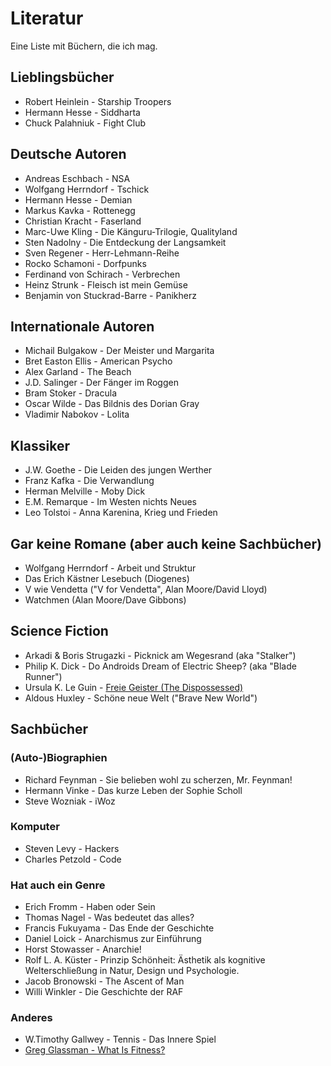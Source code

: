 # Literatur
Eine Liste mit Büchern, die ich mag.

## Lieblingsbücher
- Robert Heinlein - Starship Troopers
- Hermann Hesse - Siddharta
- Chuck Palahniuk - Fight Club

## Deutsche Autoren
- Andreas Eschbach - NSA
- Wolfgang Herrndorf - Tschick
- Hermann Hesse - Demian
- Markus Kavka - Rottenegg
- Christian Kracht - Faserland
- Marc-Uwe Kling - Die Känguru-Trilogie, Qualityland
- Sten Nadolny - Die Entdeckung der Langsamkeit
- Sven Regener - Herr-Lehmann-Reihe
- Rocko Schamoni - Dorfpunks
- Ferdinand von Schirach - Verbrechen
- Heinz Strunk - Fleisch ist mein Gemüse
- Benjamin von Stuckrad-Barre - Panikherz

## Internationale Autoren
- Michail Bulgakow - Der Meister und Margarita
- Bret Easton Ellis - American Psycho
- Alex Garland - The Beach
- J.D. Salinger - Der Fänger im Roggen
- Bram Stoker - Dracula
- Oscar Wilde - Das Bildnis des Dorian Gray
- Vladimir Nabokov - Lolita

## Klassiker
- J.W. Goethe - Die Leiden des jungen Werther
- Franz Kafka - Die Verwandlung
- Herman Melville - Moby Dick
- E.M. Remarque - Im Westen nichts Neues
- Leo Tolstoi - Anna Karenina, Krieg und Frieden

## Gar keine Romane (aber auch keine Sachbücher)
- Wolfgang Herrndorf - Arbeit und Struktur 
- Das Erich Kästner Lesebuch (Diogenes)
- V wie Vendetta ("V for Vendetta", Alan Moore/David Lloyd)
- Watchmen (Alan Moore/Dave Gibbons)

## Science Fiction
- Arkadi & Boris Strugazki - Picknick am Wegesrand (aka "Stalker")
- Philip K. Dick - Do Androids Dream of Electric Sheep? (aka "Blade Runner")
- Ursula K. Le Guin - [Freie Geister (The Dispossessed)](https://de.wikipedia.org/wiki/Planet_der_Habenichtse)
- Aldous Huxley - Schöne neue Welt ("Brave New World")

## Sachbücher
### (Auto-)Biographien
- Richard Feynman - Sie belieben wohl zu scherzen, Mr. Feynman!
- Hermann Vinke - Das kurze Leben der Sophie Scholl
- Steve Wozniak - iWoz

### Komputer
- Steven Levy - Hackers
- Charles Petzold - Code

### Hat auch ein Genre
- Erich Fromm - Haben oder Sein
- Thomas Nagel - Was bedeutet das alles?
- Francis Fukuyama - Das Ende der Geschichte
- Daniel Loick - Anarchismus zur Einführung
- Horst Stowasser - Anarchie!
- Rolf L. A. Küster - Prinzip Schönheit: Ästhetik als kognitive Welterschließung in Natur, Design und Psychologie.
- Jacob Bronowski - The Ascent of Man
- Willi Winkler - Die Geschichte der RAF

### Anderes
- W.Timothy Gallwey - Tennis - Das Innere Spiel
- [Greg Glassman - What Is Fitness?](https://journal.crossfit.com/article/what-is-fitness)
